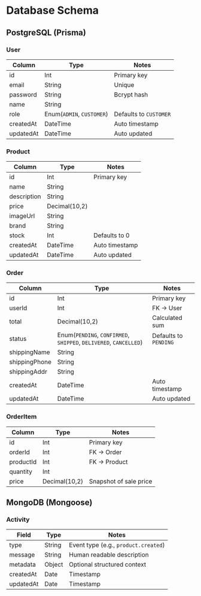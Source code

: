 # Database Schema

## PostgreSQL (Prisma)

### User
| Column | Type | Notes |
| --- | --- | --- |
| id | Int | Primary key |
| email | String | Unique |
| password | String | Bcrypt hash |
| name | String |  |
| role | Enum(`ADMIN`, `CUSTOMER`) | Defaults to `CUSTOMER` |
| createdAt | DateTime | Auto timestamp |
| updatedAt | DateTime | Auto updated |

### Product
| Column | Type | Notes |
| --- | --- | --- |
| id | Int | Primary key |
| name | String |  |
| description | String |  |
| price | Decimal(10,2) |  |
| imageUrl | String |  |
| brand | String |  |
| stock | Int | Defaults to 0 |
| createdAt | DateTime | Auto timestamp |
| updatedAt | DateTime | Auto updated |

### Order
| Column | Type | Notes |
| --- | --- | --- |
| id | Int | Primary key |
| userId | Int | FK -> User |
| total | Decimal(10,2) | Calculated sum |
| status | Enum(`PENDING`, `CONFIRMED`, `SHIPPED`, `DELIVERED`, `CANCELLED`) | Defaults to `PENDING` |
| shippingName | String |  |
| shippingPhone | String |  |
| shippingAddr | String |  |
| createdAt | DateTime | Auto timestamp |
| updatedAt | DateTime | Auto updated |

### OrderItem
| Column | Type | Notes |
| --- | --- | --- |
| id | Int | Primary key |
| orderId | Int | FK -> Order |
| productId | Int | FK -> Product |
| quantity | Int |  |
| price | Decimal(10,2) | Snapshot of sale price |

## MongoDB (Mongoose)

### Activity
| Field | Type | Notes |
| --- | --- | --- |
| type | String | Event type (e.g., `product.created`) |
| message | String | Human readable description |
| metadata | Object | Optional structured context |
| createdAt | Date | Timestamp |
| updatedAt | Date | Timestamp |
